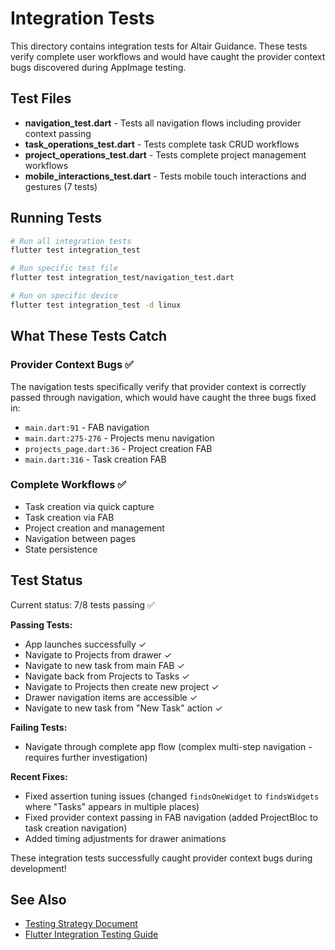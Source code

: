 # Integration Tests

This directory contains integration tests for Altair Guidance. These tests verify complete user workflows and would have caught the provider context bugs discovered during AppImage testing.

## Test Files

- **navigation_test.dart** - Tests all navigation flows including provider context passing
- **task_operations_test.dart** - Tests complete task CRUD workflows
- **project_operations_test.dart** - Tests complete project management workflows
- **mobile_interactions_test.dart** - Tests mobile touch interactions and gestures (7 tests)

## Running Tests

```bash
# Run all integration tests
flutter test integration_test

# Run specific test file
flutter test integration_test/navigation_test.dart

# Run on specific device
flutter test integration_test -d linux
```

## What These Tests Catch

### Provider Context Bugs ✅

The navigation tests specifically verify that provider context is correctly passed through navigation, which would have caught the three bugs fixed in:

- `main.dart:91` - FAB navigation
- `main.dart:275-276` - Projects menu navigation
- `projects_page.dart:36` - Project creation FAB
- `main.dart:316` - Task creation FAB

### Complete Workflows ✅

- Task creation via quick capture
- Task creation via FAB
- Project creation and management
- Navigation between pages
- State persistence

## Test Status

Current status: 7/8 tests passing ✅

**Passing Tests:**

- App launches successfully ✓
- Navigate to Projects from drawer ✓
- Navigate to new task from main FAB ✓
- Navigate back from Projects to Tasks ✓
- Navigate to Projects then create new project ✓
- Drawer navigation items are accessible ✓
- Navigate to new task from "New Task" action ✓

**Failing Tests:**

- Navigate through complete app flow (complex multi-step navigation - requires further investigation)

**Recent Fixes:**

- Fixed assertion tuning issues (changed `findsOneWidget` to `findsWidgets` where "Tasks" appears in multiple places)
- Fixed provider context passing in FAB navigation (added ProjectBloc to task creation navigation)
- Added timing adjustments for drawer animations

These integration tests successfully caught provider context bugs during development!

## See Also

- [Testing Strategy Document](../../../docs/TESTING-STRATEGY.md)
- [Flutter Integration Testing Guide](https://docs.flutter.dev/testing/integration-tests)
